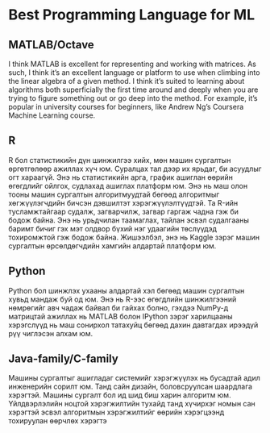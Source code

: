 # Best Programming Language for ML 

## MATLAB/Octave 

I think MATLAB is excellent for representing and working with matrices. As such, I think it’s an excellent language or platform to use when climbing into the linear algebra of a given method. I think it’s suited to learning about algorithms both superficially the first time around and deeply when you are trying to figure something out or go deep into the method. For example, it’s popular in university courses for beginners, like Andrew Ng’s Coursera Machine Learning course.

## R 

R бол статистикийн дүн шинжилгээ хийх, мөн машин сургалтын өргөтгөлөөр ажиллах хүч юм. Суралцах тал дээр их ярьдаг, би асуудлыг огт хараагүй. Энэ нь статистикийн арга, график ашиглан өөрийн өгөгдлийг ойлгох, судлахад ашиглах платформ юм. Энэ нь маш олон тооны машин сургалтын алгоритмуудтай бөгөөд алгоритмыг хөгжүүлэгчдийн бичсэн дэвшилтэт хэрэгжүүлэлтүүдтэй. Та R-ийн тусламжтайгаар судалж, загварчилж, загвар гаргаж чадна гэж би бодож байна. Энэ нь урьдчилан таамаглах, тайлан эсвэл судалгааны баримт бичиг гэх мэт олдвор бүхий нэг удаагийн төслүүдэд тохиромжтой гэж бодож байна. Жишээлбэл, энэ нь Kaggle зэрэг машин сургалтын өрсөлдөгчдийн хамгийн алдартай платформ юм.

## Python 

Python бол шинжлэх ухааны алдартай хэл бөгөөд машин сургалтын хувьд мандаж буй од юм. Энэ нь R-ээс өгөгдлийн шинжилгээний нөмрөгийг авч чадаж байвал би гайхах болно, гэхдээ NumPy-д матрицтай ажиллах нь MATLAB болон IPython зэрэг харилцааны хэрэгслүүд нь маш сонирхол татахуйц бөгөөд дахин давтагдах ирээдүй рүү чиглэсэн алхам юм.

## Java-family/C-family

Машины сургалтыг ашигладаг системийг хэрэгжүүлэх нь бусадтай адил инженерийн сорилт юм. Танд сайн дизайн, боловсруулсан шаардлага хэрэгтэй. Машины сургалт бол ид шид биш харин алгоритм юм. Үйлдвэрлэлийн ноцтой хэрэгжилтийн тухайд танд хүчирхэг номын сан хэрэгтэй эсвэл алгоритмын хэрэгжилтийг өөрийн хэрэгцээнд тохируулан өөрчлөх хэрэгтэ


